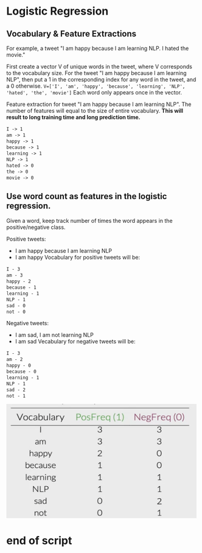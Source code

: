 # Logistic Regression
## Vocabulary & Feature Extractions

For example, a tweet "I am happy because I am learning NLP. I hated the movie."

First create a vector V of unique words in the tweet, where V corresponds to the vocabulary size. For the tweet "I am happy because I am learning NLP", then put a 1 in the corresponding index for any word in the tweet, and a 0 otherwise.
`V=['I', 'am', 'happy', 'because', 'learning', 'NLP', 'hated', 'the', 'movie']`
Each word only appears once in the vector.

Feature extraction for tweet "I am happy because I am learning NLP". The number of features will equal to the size of entire vocabulary. **This will result to long training time and long prediction time.**
```
I -> 1
am -> 1
happy -> 1
because -> 1
learning -> 1
NLP -> 1
hated -> 0
the -> 0
movie -> 0
```

## Use word count as features in the logistic regression.
Given a word, keep track number of times the word appears in the positive/negative class.

Positive tweets:
- I am happy because I am learning NLP
- I am happy
Vocabulary for positive tweets will be:
```
I - 3
am - 3
happy - 2
because - 1
learning - 1
NLP - 1
sad - 0
not - 0
```

Negative tweets:
- I am sad, I am not learning NLP
- I am sad
Vecabulary for negative tweets will be:
```
I - 3
am - 2
happy - 0
because - 0
learning - 1
NLP - 1
sad - 2
not - 1
```
<img src="pics/voc_freq.png" width="500" height='300'>







# end of script
